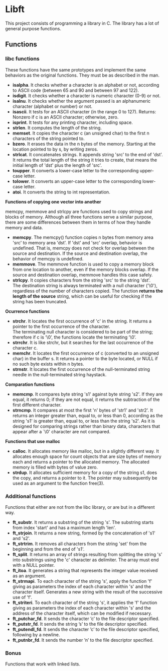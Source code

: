 # Libft

This project consists of programming a library in C. The library has a lot of general purpose functions.

## Functions

### libc functions
These functions have the same prototypes and implement the same behaviors as the original functions. They must be as described in the man.

- **isalpha**.
It checks whether a character is an alphabet or not, according to ASCII code (between 65 and 90 and between 97 and 122).
- **isdigit**.
It checks whether a character is numeric character (0-9) or not.
- **isalnu**.
It checks whether the argument passed is an alphanumeric character (alphabet or number) or not.
- **isascii**.
It tests for an ASCII character (in the range 0 to 127). Returns: Nonzero if c is an ASCII character; otherwise, zero.
- **isprint**.
It tests for any printing character, including space.
- **strlen**.
It computes the length of the string.
- **memset**.
It copies the character c (an unsigned char) to the first n characters of the string pointed to.
- **bzero**.
It erases the data in the n bytes of the memory. Starting at the location pointed to by s, by writing zeros.
- **strlcat**.
It concatenates strings. It appends string 'src' to the end of 'dst'.
It returns the total length of the string it tries to create, that means the initial length of 'dst' plus the length of 'src'.
- **toupper**.
It converts a lower-case letter to the corresponding upper-case letter.
- **tolower**.
It converts an upper-case letter to the corresponding lower-case letter.
- **atoi**.
It converts the string to int representation.

**Functions of copying one vector into another**

memcpy, memmove and strlcpy are functions used to copy strings and blocks of memory. Although all three functions serve a similar purpose, there are some differences between them in terms of how they handle memory and data.
- **memcpy**.
The memcpy() function copies n bytes from memory area 'src' to memory area 'dst'.  If 'dst' and 'src' overlap, behavior is undefined. That is, memcpy does not check for overlap between the source and destination. If the source and destination overlap, the behavior of memcpy is undefined.
- **memmove**.
The memmove function is used to copy a memory block from one location to another, even if the memory blocks overlap. If the source and destination overlap, memmove handles this case safely.
- **strlcpy**.
It copies characters from the string 'src' to the string 'dst'.<br>
The destination string is always terminated with a null character ('\0'), regardless of the number of characters copied.
The function **returns the length of the source** string, which can be useful for checking if the string has been truncated.

**Ocurrence functions**
- **strchr**.
It locates the first occurrence of 'c' in the string. It returns a pointer to the first occurrence of the character.<br> 
The terminating null character is considered to be part of the string; therefore if c is ‘\0’, the functions locate the terminating ‘\0’.
- **strrchr**.
It is like strchr, but it searches for the last occurrence of the character c.
- **memchr**.
It locates the first occurrence of c (converted to an unsigned char) in the buffer s. It returns a pointer to the byte located, or NULL if no such byte exists within n bytes.
- **strnstr**.
It locates the first occurrence of the null-terminated string needle in the null-terminated string haystack.

**Comparation functions**
- **memcmp**.
It compares byte string 's1' against byte string 's2'.
If they are equal, it returns 0; if they are not equal, it returns the subtraction of the first different character.
- **strncmp**.
It compares at most the first 'n' bytes of 'str1' and 'str2'. It returns an integer greater than, equal to, or less than 0, according as the string 's1' is greater than, equal to, or less than the string 's2'.
As it is designed for comparing strings rather than binary data, characters that appear after a `\0' character are not compared.

**Functions that use malloc**
- **calloc**.
It allocates memory like malloc, but in a slightly different way. It allocates enough space for count objects that are size bytes of memory each and returns a pointer to the allocated memory.  The allocated memory is filled with bytes of value zero.
- **strdup**.
It allocates sufficient memory for a copy of the string s1, does the copy, and returns a pointer to it.  The pointer may subsequently be used as an argument to the function free(3).

### Additional functions

Functions that either are not from the libc library, or are but in a different way.

- **ft_substr**.
It returns a substring of the string 's'. The substring starts from index 'start' and has a maximum length 'len'.
- **ft_strjoin**.
It returns a new string, formed by the concatenation of 's1' and 's2'.
- **ft_strtrim**.
It removes all characters from the string 'set' from the beginning and from the end of 's1'.
- **ft_split**.
It returns an array of strings resulting from splitting the string 's' into substrings using the 'c' character as delimiter. The array must end with a NULL pointer.
- **ft_itoa**.
It generates a string that represents the integer value received as an argument.
- **ft_strmapi**.
To each character of the string 's', apply the function 'f' giving as parameters the index of each character within 's' and the character itself. Generates a new string with the result of the successive use of 'f'.
- **ft_striteri**.
To each character of the string 's', it applies the 'f' function giving as parameters the index of each character within 's' and the address of the character itself, which can be modified if necessary.
- **ft_putchar_fd**.
It sends the character ’c’ to the file descriptor specified.
- **ft_putstr_fd**.
It sends the string ’s’ to the file descriptor specified.
- **ft_putendl_fd**.
It sends the character ’c’ to the file descriptor specified, following by a newline.
- **ft_putnbr_fd**.
It sends the number ’n’ to the file descriptor specified.

### Bonus

Functions that work with linked lists.